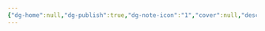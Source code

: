 ```yaml
---
{"dg-home":null,"dg-publish":true,"dg-note-icon":"1","cover":null,"description":null,"tags":["essay/Space"],"permalink":"/900.Publish/Unreal Engineで空間の次元を転換するデザインを実現する/","dgPassFrontmatter":true,"noteIcon":"1"}
---
```


